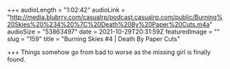 +++
audioLength = "1:02:42"
audioLink = "http://media.blubrry.com/casualrp/podcast.casualrp.com/public/Burning%20Skies%20%234%20%7C%20Death%20By%20Paper%20Cuts.m4a"
audioSize = "53863497"
date = 2021-10-29T20:31:59Z
featuredImage = ""
slug = "159"
title = "Burning Skies #4 | Death By Paper Cuts"

+++
Things somehow go from bad to worse as the missing girl is finally found.